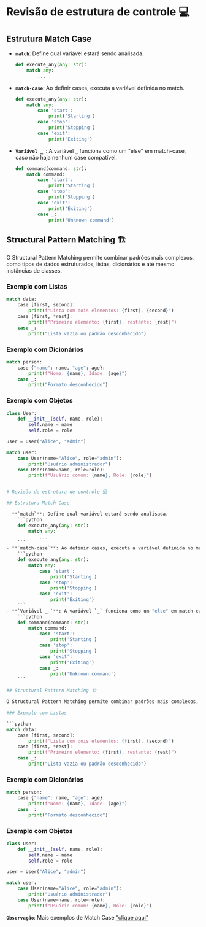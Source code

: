 # Revisão de estrutura de controle 💻

## Estrutura Match Case

- **`match`**: Define qual variável estará sendo analisada.
    ```python
    def execute_any(any: str):
        match any: 
            ...
    ```
- **`match-case`**: Ao definir cases, executa a variável definida no match. 
    ```python
    def execute_any(any: str):
        match any:
            case 'start':
                print('Starting')
            case 'stop':
                print('Stopping')
            case 'exit':
                print('Exiting')
    ```
- **`Variável _ `**: A variável `_` funciona como um "else" em match-case, caso não haja nenhum case compatível.
    ```python
    def command(command: str):
        match command:
            case 'start':
                print('Starting')
            case 'stop':
                print('Stopping')
            case 'exit':
                print('Exiting')
            case _:
                print('Unknown command')
    ```

## Structural Pattern Matching 🏗️

O Structural Pattern Matching permite combinar padrões mais complexos, como tipos de dados estruturados, listas, dicionários e até mesmo instâncias de classes.

### Exemplo com Listas

```python
match data:
    case [first, second]:
        print(f"Lista com dois elementos: {first}, {second}")
    case [first, *rest]:
        print(f"Primeiro elemento: {first}, restante: {rest}")
    case _:
        print("Lista vazia ou padrão desconhecido")
```

### Exemplo com Dicionários

```python
match person:
    case {"name": name, "age": age}:
        print(f"Nome: {name}, Idade: {age}")
    case _:
        print("Formato desconhecido")
```

### Exemplo com Objetos

```python
class User:
    def __init__(self, name, role):
        self.name = name
        self.role = role

user = User("Alice", "admin")

match user:
    case User(name="Alice", role="admin"):
        print("Usuário administrador")
    case User(name=name, role=role):
        print(f"Usuário comum: {name}, Role: {role}")


# Revisão de estrutura de controle 💻

## Estrutura Match Case

- **`match`**: Define qual variável estará sendo analisada.
    ```python
    def execute_any(any: str):
        match any: 
            ...
    ```
- **`match-case`**: Ao definir cases, executa a variável definida no match. 
    ```python
    def execute_any(any: str):
        match any:
            case 'start':
                print('Starting')
            case 'stop':
                print('Stopping')
            case 'exit':
                print('Exiting')
    ```
- **`Variável _ `**: A variável `_` funciona como um "else" em match-case, caso não haja nenhum case compatível.
    ```python
    def command(command: str):
        match command:
            case 'start':
                print('Starting')
            case 'stop':
                print('Stopping')
            case 'exit':
                print('Exiting')
            case _:
                print('Unknown command')
    ```

## Structural Pattern Matching 🏗️

O Structural Pattern Matching permite combinar padrões mais complexos, como tipos de dados estruturados, listas, dicionários e até mesmo instâncias de classes.

### Exemplo com Listas

```python
match data:
    case [first, second]:
        print(f"Lista com dois elementos: {first}, {second}")
    case [first, *rest]:
        print(f"Primeiro elemento: {first}, restante: {rest}")
    case _:
        print("Lista vazia ou padrão desconhecido")
```

### Exemplo com Dicionários

```python
match person:
    case {"name": name, "age": age}:
        print(f"Nome: {name}, Idade: {age}")
    case _:
        print("Formato desconhecido")
```

### Exemplo com Objetos

```python
class User:
    def __init__(self, name, role):
        self.name = name
        self.role = role

user = User("Alice", "admin")

match user:
    case User(name="Alice", role="admin"):
        print("Usuário administrador")
    case User(name=name, role=role):
        print(f"Usuário comum: {name}, Role: {role}")

```

**`Observação`**: Mais exemplos de Match Case ["clique aqui"](https://github.com/ThomasNicholas21/EstudoPython/tree/master/estudos/01_estrutura_de_controle/match_case)
